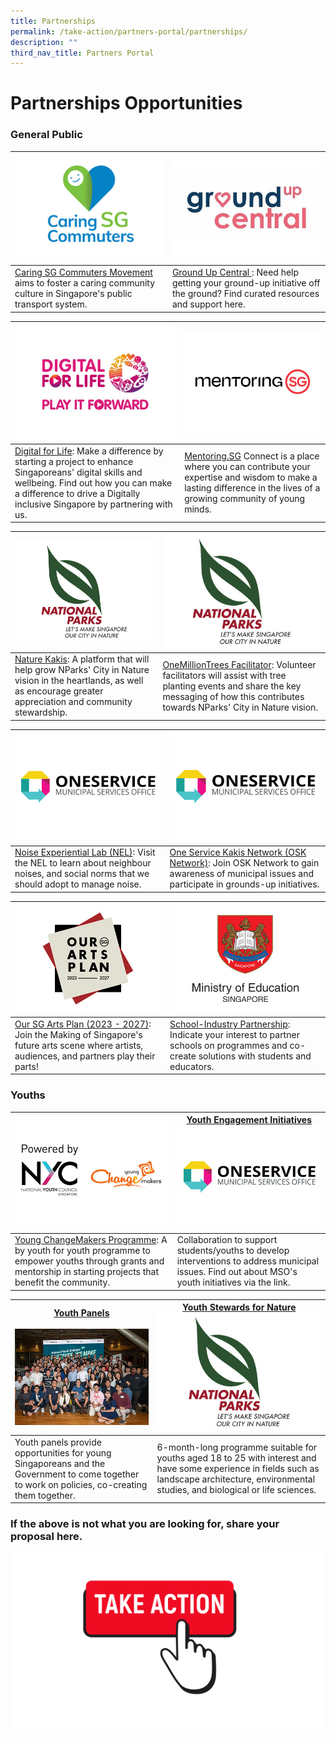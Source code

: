 ```yaml
---
title: Partnerships
permalink: /take-action/partners-portal/partnerships/
description: ""
third_nav_title: Partners Portal
---
```

# Partnerships Opportunities

### General Public

| ![](/images/Opportunities/caringsg-logo_422x304.jpg) |![](/images/Opportunities/groundup-central-logo--v2.jpg) |
| -------- | -------- |
| [Caring SG Commuters Movement](https://www.caringcommuters.gov.sg) aims to foster a caring community culture in Singapore's public transport system.    | [Ground Up Central ](https://groundupcentral.sg): Need help getting your ground-up initiative off the ground? Find curated resources and support here.


|  ![](/images/Opportunities/dfl-play-it-forward-logo-v2.jpg) | ![](/images/Opportunities/mentoring-sg_422x304.jpg) |
| --- | - | 
| [Digital for Life](https://www.digitalforlife.gov.sg): Make a difference by starting a project to enhance Singaporeans' digital skills and wellbeing. Find out how you can make a difference to drive a Digitally inclusive Singapore by partnering with us.  | [Mentoring.SG](https://www.mentoringsg.com) Connect is a place where you can contribute your expertise and wisdom to make a lasting difference in the lives of a growing community of young minds. | 

|  ![](/images/Opportunities/nparks-logo_422x304.jpg) |![](/images/Opportunities/nparks-logo_422x304.jpg) |
| --- | - | 
|[Nature  Kakis](https://go.gov.sg/naturekakisenquiry): A platform that will help grow NParks' City in Nature vision in the heartlands, as well as encourage greater appreciation and community stewardship. |  [OneMillionTrees Facilitator](https://go.gov.sg/omtvolfacil): Volunteer facilitators will assist with tree planting events and share the key messaging of how this contributes towards NParks' City in Nature vision.   | 


|![](/images/Opportunities/mso-logo_422x304.jpg) |  ![](/images/Opportunities/mso-logo_422x304.jpg)|
| --- | - | 
| [Noise Experiential Lab (NEL)](https://go.gov.sg/noiselab): Visit the NEL to learn about neighbour noises, and social norms that we should adopt to manage noise.| [One Service Kakis Network (OSK Network)](https://go.gov.sg/oskgettoknowyou): Join OSK Network to gain awareness of municipal issues and participate in grounds-up initiatives. | 

| ![](/images/Opportunities/our-arts-plan-2023-2027_422x304.jpg)| ![](/images/Opportunities/moe-logo_422x304.jpg)|
| --- | - | 
| [Our SG Arts Plan (2023 - 2027)](https://www.nac.gov.sg/about-us/oursgartsplan/join-the-making): Join the Making of Singapore's future arts scene where artists, audiences, and partners play their parts! | [School-Industry Partnership](https://go.gov.sg/partnerwithschools): Indicate your interest to partner schools on programmes and co-create solutions with students and educators.  | 


### Youths

|  ![](/images/Opportunities/nyc-ycm-logo-(422x304).jpg)| [Youth Engagement Initiatives](https://go.gov.sg/youth-programmes) ![](/images/Opportunities/mso-logo_422x304.jpg)|
| -------- | -------- | 
| [Young ChangeMakers Programme](https://www.nyc.gov.sg/programmes-grants/young-changemakers):  A by youth for youth programme to empower youths through grants and mentorship in starting projects that benefit the community.| Collaboration to support students/youths to develop interventions to address municipal issues. Find out about MSO's youth initiatives via the link.| 

|[Youth Panels](https://www.nyc.gov.sg/youthpanels) <br> <br> ![](/images/Opportunities/youth-panels_422x304.jpg) | [Youth Stewards for Nature](https://go.gov.sg/ysn/)![](/images/Opportunities/nparks-logo_422x304.jpg)|
| -------- | -------- | 
|Youth panels provide opportunities for young Singaporeans and the Government to come together to work on policies, co-creating them together.  |  6-month-long programme suitable for youths aged 18 to 25 with interest and have some experience in fields such as landscape architecture, environmental studies, and biological or life sciences. | 


### If the above is not what you are looking for, share your proposal here.

[![](/images/take%20action.png)](https://go.gov.sg/takeactiontoday)